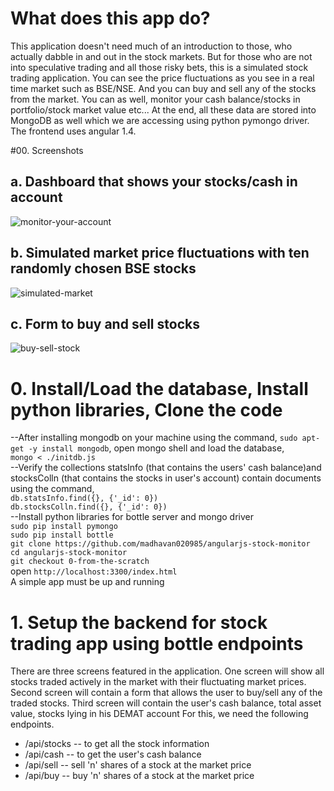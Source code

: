 # What does this app do?
This application doesn't need much of an introduction to those, who actually dabble in and out in the stock markets. But for those who are not into speculative trading and all those risky bets, this is a simulated stock trading application. You can see the price fluctuations as you see in a real time market such as BSE/NSE. And you can buy and sell any of the stocks from the market. You can as well, monitor your cash balance/stocks in portfolio/stock market value etc...
  At the end, all these data are stored into MongoDB as well which we are accessing using python pymongo driver. The frontend uses angular 1.4.

#00. Screenshots
## a. Dashboard that shows your stocks/cash in account
![monitor-your-account](https://cloud.githubusercontent.com/assets/4812767/22501312/46915fe6-e88e-11e6-9367-38a66a3f80b0.png)

## b. Simulated market price fluctuations with ten randomly chosen BSE stocks
![simulated-market](https://cloud.githubusercontent.com/assets/4812767/22501285/2d6f563a-e88e-11e6-939d-e0fc94098a42.png)

## c. Form to buy and sell stocks
![buy-sell-stock](https://cloud.githubusercontent.com/assets/4812767/22501317/4ebb6432-e88e-11e6-84bb-884f740e4d90.png)

# 0. Install/Load the database, Install python libraries, Clone the code  
--After installing mongodb on your machine using the command, `sudo apt-get -y install mongodb`, open mongo shell and load the database,  
`mongo < ./initdb.js`  
--Verify the collections statsInfo (that contains the users' cash balance)and stocksColln (that contains the stocks in user's account) contain documents using the command,  
`db.statsInfo.find({}, {'_id': 0})`  
`db.stocksColln.find({}, {'_id': 0})`  
--Install python libraries for bottle server and mongo driver  
`sudo pip install pymongo`  
`sudo pip install bottle`  
`git clone https://github.com/madhavan020985/angularjs-stock-monitor`  
`cd angularjs-stock-monitor`  
`git checkout 0-from-the-scratch`  
open `http://localhost:3300/index.html`  
A simple app must be up and running  
# 1. Setup the backend for stock trading app using bottle endpoints
There are three screens featured in the application. One screen will show all stocks traded actively in the market with their fluctuating market prices. Second screen will contain a form that allows the user to buy/sell any of the traded stocks. Third screen will contain the user's cash balance, total asset value, stocks lying in his DEMAT account
For this, we need the following endpoints.
* /api/stocks  -- to get all the stock information
* /api/cash    -- to get the user's cash balance
* /api/sell    -- sell 'n' shares of a stock at the market price
* /api/buy     -- buy 'n' shares of a stock at the market price


